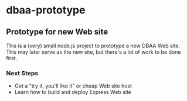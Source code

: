 <!-- Copyright (c) 2015 Garry T. Williams -->

# dbaa-prototype

## Prototype for new Web site

This is a (very) small node.js project to prototype a new DBAA Web
site.  This may later serve as the new site, but there's a lot of work
to be done first.

### Next Steps

* Get a "try it, you'll like it" or cheap Web site host
* Learn how to build and deploy Express Web site

<!-- vim: sw=4 sts=4 ts=8 ai et syn=markdown
-->
